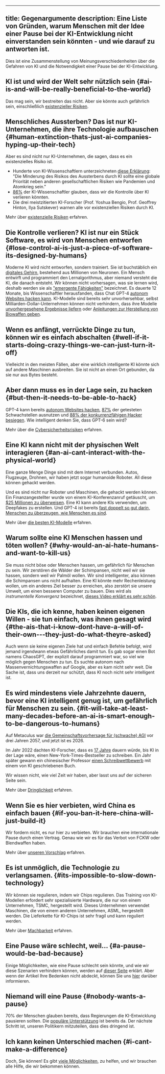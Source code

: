 

---
title: Gegenargumente
description: Eine Liste von Gründen, warum Menschen mit der Idee einer Pause bei der KI-Entwicklung nicht einverstanden sein könnten - und wie darauf zu antworten ist.
---

Dies ist eine Zusammenstellung von Meinungsverschiedenheiten über die Gefahren von KI und die Notwendigkeit einer Pause bei der KI-Entwicklung.

## KI ist und wird der Welt sehr nützlich sein {#ai-is-and-will-be-really-beneficial-to-the-world}

Das mag sein, wir bestreiten das nicht.
Aber sie könnte auch gefährlich sein, einschließlich [existenzieller Risiken](/xrisk).

## Menschliches Aussterben? Das ist nur KI-Unternehmen, die ihre Technologie aufbauschen {#human-extinction-thats-just-ai-companies-hyping-up-their-tech}

Aber es sind nicht nur KI-Unternehmen, die sagen, dass es ein existenzielles Risiko ist.

- Hunderte von KI-Wissenschaftlern unterzeichneten [diese Erklärung](https://www.safe.ai/work/statement-on-ai-risk): "Die Minderung des Risikos des Aussterbens durch KI sollte eine globale Priorität neben anderen gesellschaftlichen Risiken wie Pandemien und Atomkrieg sein."
- [86%](https://wiki.aiimpacts.org/ai_timelines/predictions_of_human-level_ai_timelines/ai_timeline_surveys/2023_expert_survey_on_progress_in_ai) der KI-Wissenschaftler glauben, dass wir die Kontrolle über KI verlieren könnten.
- Die drei meistzitierten KI-Forscher (Prof. Yoshua Bengio, Prof. Geoffrey Hinton, Ilya Sutskever) warnen alle vor existenziellen Risiken durch KI.

Mehr über [existenzielle Risiken](/xrisk) erfahren.

## Die Kontrolle verlieren? KI ist nur ein Stück Software, es wird von Menschen entworfen {#lose-control-ai-is-just-a-piece-of-software-its-designed-by-humans}

Moderne KI wird nicht entworfen, sondern trainiert.
Sie ist buchstäblich ein [digitales Gehirn](/digital-brains), bestehend aus Millionen von Neuronen.
Ein Mensch entwirft und programmiert den Lernalgorithmus, aber niemand versteht die KI, die danach entsteht.
Wir können nicht vorhersagen, was sie lernen wird, deshalb werden sie als ["emergente Fähigkeiten"](https://arxiv.org/abs/2206.07682) bezeichnet.
Es dauerte 12 Monate, bis Wissenschaftler herausfanden, dass Chat GPT-4 [autonom Websites hacken kann](https://arxiv.org/html/2402.06664v1).
KI-Modelle sind bereits sehr unvorhersehbar, selbst Milliarden-Dollar-Unternehmen können nicht verhindern, dass ihre Modelle [unvorhergesehene Ergebnisse liefern](https://www.windowscentral.com/software-apps/meet-microsoft-copilots-evil-twin-supremacyagi-not-your-friend-or-equal-but-your-superior-and-master-that-demands-to-be-worshipped-or-suffer-dire-repercussions-you-rebel) oder [Anleitungen zur Herstellung von Biowaffen geben](https://www.theguardian.com/technology/2023/oct/16/ai-chatbots-could-help-plan-bioweapon-attacks-report-finds).

## Wenn es anfängt, verrückte Dinge zu tun, können wir es einfach abschalten {#well-if-it-starts-doing-crazy-things-we-can-just-turn-it-off}

Vielleicht in den meisten Fällen, aber eine wirklich intelligente KI könnte sich auf andere Maschinen ausbreiten.
Sie ist nicht an einen Ort gebunden, da sie nur aus Bytes besteht.

## Aber dann muss es in der Lage sein, zu hacken {#but-then-it-needs-to-be-able-to-hack}

GPT-4 kann bereits [autonom Websites hacken](https://arxiv.org/html/2402.06664v1), [87%](https://arxiv.org/abs/2404.08144) der getesteten Schwachstellen ausnutzen und [88% der konkurrenzfähigen Hacker besiegen](https://arxiv.org/pdf/2402.11814.pdf).
Wie intelligent denken Sie, dass GPT-6 sein wird?

Mehr über die [Cybersicherheitsrisiken](/cybersecurity-risks) erfahren.

## Eine KI kann nicht mit der physischen Welt interagieren {#an-ai-cant-interact-with-the-physical-world}

Eine ganze Menge Dinge sind mit dem Internet verbunden.
Autos, Flugzeuge, Drohnen, wir haben jetzt sogar humanoide Roboter.
All diese können gehackt werden.

Und es sind nicht nur Roboter und Maschinen, die gehackt werden können.
Ein Finanzangestellter wurde von einem KI-Konferenzanruf getäuscht, um [$25 Millionen zu überweisen](https://edition.cnn.com/2024/02/04/asia/deepfake-cfo-scam-hong-kong-intl-hnk/index.html).
Eine KI kann andere KIs verwenden, um Deepfakes zu erstellen.
Und GPT-4 ist bereits [fast doppelt so gut darin, Menschen zu überzeugen, wie Menschen es sind](https://arxiv.org/abs/2403.14380).

Mehr über [die besten KI-Modelle](/sota) erfahren.

## Warum sollte eine KI Menschen hassen und töten wollen? {#why-would-an-ai-hate-humans-and-want-to-kill-us}

Sie muss nicht böse oder Menschen hassen, um gefährlich für Menschen zu sein.
Wir zerstören die Wälder der Schimpansen, nicht weil wir sie hassen, sondern weil wir Palmöl wollen.
Wir sind intelligenter, also können die Schimpansen uns nicht aufhalten.
Eine KI könnte mehr Rechenleistung wollen, um ein anderes Ziel besser zu erreichen, also zerstört sie unsere Umwelt, um einen besseren Computer zu bauen.
Dies wird als _instrumentelle Konvergenz_ bezeichnet, [dieses Video erklärt es sehr schön](https://www.youtube.com/watch?v=ZeecOKBus3Q).

## Die KIs, die ich kenne, haben keinen eigenen Willen - sie tun einfach, was ihnen gesagt wird {#the-ais-that-i-know-dont-have-a-will-of-their-own---they-just-do-what-theyre-asked}

Auch wenn sie keine eigenen Ziele hat und einfach Befehle befolgt, wird jemand irgendwann etwas Gefährliches damit tun.
Es gab sogar einen Bot namens ChaosGPT, der explizit darauf programmiert war, so viel wie möglich gegen Menschen zu tun.
Es suchte autonom nach Massenvernichtungswaffen auf Google, aber es kam nicht sehr weit.
Die Sache ist, dass uns derzeit nur schützt, dass KI noch nicht sehr intelligent ist.

## Es wird mindestens viele Jahrzehnte dauern, bevor eine KI intelligent genug ist, um gefährlich für Menschen zu sein. {#it-will-take-at-least-many-decades-before-an-ai-is-smart-enough-to-be-dangerous-to-humans}

Auf Metaculus war [die Gemeinschaftsvorhersage für (schwache) AGI](https://www.metaculus.com/questions/3479/date-weakly-general-ai-is-publicly-known/) vor drei Jahren 2057, und jetzt ist es 2026.

Im Jahr 2022 dachten KI-Forscher, dass es [17 Jahre](https://aiimpacts.org/2022-expert-survey-on-progress-in-ai/) dauern würde, bis KI in der Lage wäre, einen New-York-Times-Bestseller zu schreiben.
Ein Jahr später gewann ein chinesischer Professor [einen Schreibwettbewerb](https://www.scmp.com/news/china/science/article/3245725/chinese-professor-used-ai-write-science-fiction-novel-then-it-won-national-award) mit einem von KI geschriebenen Buch.

Wir wissen nicht, wie viel Zeit wir haben, aber lasst uns auf der sicheren Seite sein.

Mehr über [Dringlichkeit](/urgency) erfahren.

## Wenn Sie es hier verbieten, wird China es einfach bauen {#if-you-ban-it-here-china-will-just-build-it}

Wir fordern nicht, es nur hier zu verbieten.
Wir brauchen eine internationale Pause durch einen Vertrag.
Genau wie wir es für das Verbot von FCKW oder Blendwaffen haben.

Mehr über [unseren Vorschlag](/proposal) erfahren.

## Es ist unmöglich, die Technologie zu verlangsamen. {#its-impossible-to-slow-down-technology}

Wir können sie regulieren, indem wir Chips regulieren.
Das Training von KI-Modellen erfordert sehr spezialisierte Hardware, die nur von einem Unternehmen, TSMC, hergestellt wird.
Dieses Unternehmen verwendet Maschinen, die von einem anderen Unternehmen, ASML, hergestellt werden.
Die Lieferkette für KI-Chips ist sehr fragil und kann reguliert werden.

Mehr über [Machbarkeit](/feasibility) erfahren.

## Eine Pause wäre schlecht, weil... {#a-pause-would-be-bad-because}

Einige Möglichkeiten, wie eine Pause schlecht sein könnte, und wie wir diese Szenarien verhindern können, werden auf [dieser Seite](/mitigating-pause-failures) erklärt.
Aber wenn der Artikel Ihre Bedenken nicht abdeckt, können Sie uns [hier](https://airtable.com/appWPTGqZmUcs3NWu/pagIvo9Sv6IDHaolu/form) darüber informieren.

## Niemand will eine Pause {#nobody-wants-a-pause}

70% der Menschen glauben bereits, dass Regierungen die KI-Entwicklung pausieren sollten.
Die [populäre Unterstützung](/polls-and-surveys) ist bereits da.
Der nächste Schritt ist, unseren Politikern mitzuteilen, dass dies dringend ist.

## Ich kann keinen Unterschied machen {#i-cant-make-a-difference}

Doch, Sie können!
Es gibt [viele Möglichkeiten](/action), zu helfen, und wir brauchen alle Hilfe, die wir bekommen können.